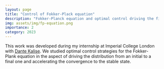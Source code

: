 ```yaml
---
layout: page
title: "Control of Fokker-Plack equation"
description: "Fokker-Planck equation and optimal control driving the final distribution."
img: assets/img/fp-equation.png
importance: 2
category: 2023
---
```


This work was developed during my internship at Imperial College London with [Dante Kalise](https://www.dkalise.net/).
We studied optimal control strategies for the Fokker-Plank equation in the aspect of driving the distribution from an initial to a final one and accelerating the convergence to the stable state.